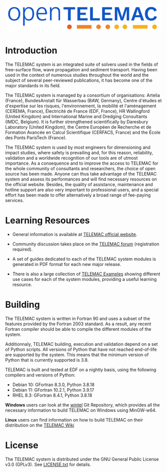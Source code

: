 ![openTELEMAC][telemac-banner]

Introduction
============

The TELEMAC system is an integrated suite of solvers used in the fields of
free-surface flow, wave propagation and sediment transport. Having been used in
the context of numerous studies throughout the world and the subject of several
peer-reviewed publications, it has become one of the major standards in its
field.

The TELEMAC system is managed by a consortium of organisations: Artelia
(France), BundesAnstalt für Wasserbau (BAW, Germany), Centre d'études et
d'expertise sur les risques, l'environnement, la mobilité et l'aménagement
(CEREMA, France), Électricité de France (EDF, France), HR Wallingford (United
Kingdom) and International Marine and Dredging Consultants (IMDC, Belgium). It
is further strengthened scientifically by Daresbury Laboratory (United
Kingdom), the Centre Européen de Recherche et de Formation Avancée en Calcul
Scientifique (CERFACS, France) and the École des Ponts ParisTech (France).

The TELEMAC system is used by most engineers for dimensioning and
impact studies, where safety is prevailing and, for this reason, reliability,
validation and a worldwide recognition of our tools are of utmost importance.
As a consequence and to improve the access to TELEMAC for the whole community
of consultants and researchers, the choice of open source has been made. Anyone
can thus take advantage of the TELEMAC system and assess its performances and
will find necessary resources on the official website. Besides, the quality of 
assistance, maintenance and hotline support are also very important to 
professional users, and a special effort has been made to offer alternatively a
broad range of fee-paying services.

Learning Resources
==================

* General information is available at
[TELEMAC official website](http://www.opentelemac.org).

* Community discussion takes place on the
[TELEMAC forum](https://opentelemac.org/index.php/kunena) (registration
required).

* A set of guides dedicated to each of the TELEMAC system modules is generated
in PDF format for each new major release.

* There is also a large collection of [TELEMAC Examples](./examples/) showing 
different use cases for each of the system modules, providing a useful learning
resource.

Building
========

The TELEMAC system is written in Fortran 90 and uses a subset of the features
provided by the Fortran 2003 standard. As a result, any recent Fortran compiler
should be able to compile the different modules of the system.

Additionnaly, TELEMAC building, execution and validation depend on a set of
Python scripts. All versions of Python that have not reached end-of-life are
supported by the system. This means that the minimum version of Python that is
currently supported is 3.8.

TELEMAC is built and tested at EDF on a nightly basis, using the following
compilers and versions of Python:

* Debian 10: GFortran 8.3.0, Python 3.8.18
* Debian 11: GFortran 10.2.1, Python 3.9.17
* RHEL 8.3: GFortran 8.4.1, Python 3.8.18

**Windows** users can look at the
[wintel](https://gitlab.pam-retd.fr/otm/wintel) Git Repository, which provides
all the necessary information to build TELEMAC on Windows using MinGW-w64.

**Linux** users can find information on how to build TELEMAC on their
distribution on the
[TELEMAC Wiki](http://wiki.opentelemac.org/doku.php?id=installation_notes_2_beta)

[telemac-banner]: telemac-banner.png


License
=======

The TELEMAC system is distributed under the GNU General Public License v3.0
(GPLv3). See [LICENSE.txt](./LICENSE.txt) for details.

